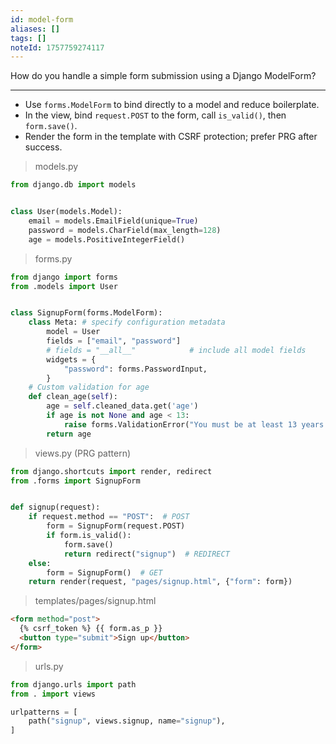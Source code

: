 ```yaml
---
id: model-form
aliases: []
tags: []
noteId: 1757759274117
---
```


How do you handle a simple form submission using a Django ModelForm?

---

- Use `forms.ModelForm` to bind directly to a model and reduce boilerplate.
- In the view, bind `request.POST` to the form, call `is_valid()`, then `form.save()`.
- Render the form in the template with CSRF protection; prefer PRG after success.

> models.py

```py
from django.db import models


class User(models.Model):
    email = models.EmailField(unique=True)
    password = models.CharField(max_length=128)
    age = models.PositiveIntegerField()
```

> forms.py

```py
from django import forms
from .models import User


class SignupForm(forms.ModelForm):
    class Meta: # specify configuration metadata
        model = User
        fields = ["email", "password"]
        # fields = "__all__"            # include all model fields
        widgets = {
            "password": forms.PasswordInput,
        }
    # Custom validation for age
    def clean_age(self):
        age = self.cleaned_data.get('age')
        if age is not None and age < 13:
            raise forms.ValidationError("You must be at least 13 years old to register.")
        return age
```

> views.py (PRG pattern)

```py
from django.shortcuts import render, redirect
from .forms import SignupForm


def signup(request):
    if request.method == "POST":  # POST
        form = SignupForm(request.POST)
        if form.is_valid():
            form.save()
            return redirect("signup")  # REDIRECT
    else:
        form = SignupForm()  # GET
    return render(request, "pages/signup.html", {"form": form})
```

> templates/pages/signup.html

```html
<form method="post">
  {% csrf_token %} {{ form.as_p }}
  <button type="submit">Sign up</button>
</form>
```

> urls.py

```py
from django.urls import path
from . import views

urlpatterns = [
    path("signup", views.signup, name="signup"),
]
```

